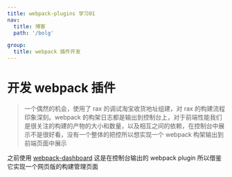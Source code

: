 ```yaml
---
title: webpack-plugins 学习01
nav:
  title: 博客
  path: '/bolg'

group:
  title: webpack 插件开发
---
```


# 开发 webpack 插件

> 一个偶然的机会，使用了 rax 的调试淘宝收货地址组建，对 rax 的构建流程印象深刻。webpack 的构架日志都是输出到控制台上，对于前端性能我们是很关注的构建的产物的大小和数量，以及相互之间的依赖，在控制台中展示不是很好看，没有一个整体的把控所以想实现一个 webpack 构架输出到前端页面中展示

之前使用 [webpack-dashboard](https://github.com/FormidableLabs/webpack-dashboard/blob/05e7589abb63f206fe7d29c39766eef2346e70b5/dashboard/index.js)
这是在控制台输出的 webpack plugin 所以借鉴它实现一个网页版的构建管理页面
